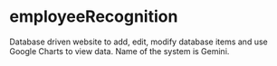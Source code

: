 # employeeRecognition
Database driven website to add, edit, modify database items and use Google Charts to view data. 
Name of the system is Gemini.
